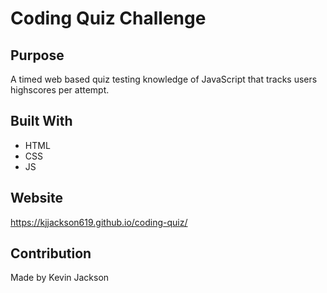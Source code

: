  # Coding Quiz Challenge

 ## Purpose
 A timed web based quiz testing knowledge of JavaScript that tracks users highscores per attempt.

 ## Built With
 * HTML
 * CSS
 * JS

 ## Website
https://kjjackson619.github.io/coding-quiz/


 ## Contribution
 Made by Kevin Jackson

